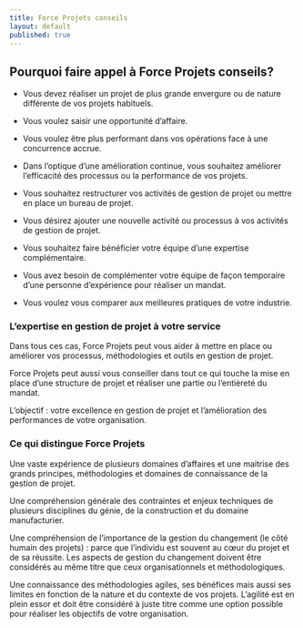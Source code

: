 ```yaml
---
title: Force Projets conseils
layout: default
published: true
---
```


## Pourquoi faire appel à Force Projets conseils?

- Vous devez réaliser un projet de plus grande envergure ou de nature différente de vos projets habituels.

- Vous voulez saisir une opportunité d’affaire.

- Vous voulez être plus performant dans vos opérations face à une concurrence accrue.

- Dans l’optique d’une amélioration continue, vous souhaitez améliorer l’efficacité des processus ou la performance de vos projets.

- Vous souhaitez restructurer vos activités de gestion de projet ou mettre en place un bureau de projet.

- Vous désirez ajouter une nouvelle activité ou processus à vos activités de gestion de projet.

- Vous souhaitez faire bénéficier votre équipe d’une expertise complémentaire.

- Vous avez besoin de complémenter votre équipe de façon temporaire d’une personne d’expérience pour réaliser un mandat.

- Vous voulez vous comparer aux meilleures pratiques de votre industrie.

### L’expertise en gestion de projet à votre service

Dans tous ces cas, Force Projets peut vous aider à mettre en place ou améliorer vos processus, méthodologies et outils en gestion de projet. 

Force Projets peut aussi vous conseiller dans tout ce qui touche la mise en place d’une structure de projet et réaliser une partie ou l’entièreté du mandat.

L’objectif : votre excellence en gestion de projet et l’amélioration des performances de votre organisation.


### Ce qui distingue Force Projets

Une vaste expérience de plusieurs domaines d’affaires et une maitrise des grands principes, méthodologies et domaines de connaissance de la gestion de projet.

Une compréhension générale des contraintes et enjeux techniques de plusieurs disciplines du génie, de la construction et du domaine manufacturier.

Une compréhension de l’importance de la gestion du changement (le côté humain des projets) : parce que l’individu est souvent au cœur du projet et de sa réussite. Les aspects de gestion du changement doivent être considérés au même titre que ceux organisationnels et méthodologiques.

Une connaissance des méthodologies agiles, ses bénéfices mais aussi ses limites en fonction de la nature et du contexte de vos projets. L’agilité est en plein essor et doit être considéré à juste titre comme une option possible pour réaliser les objectifs de votre organisation. 
